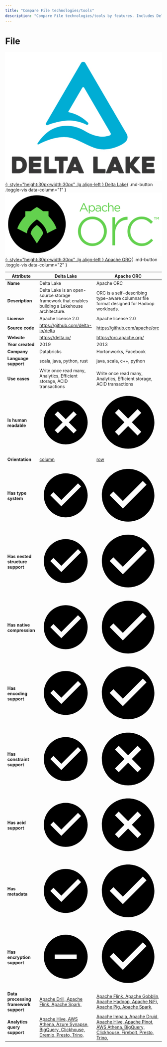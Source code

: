 ```yaml
---
title: "Compare File technologies/tools"
description: "Compare File technologies/tools by features. Includes Delta Lake vs Apache ORC."
---
```

# File

[![Delta Lake logo](../../assets/logo/delta_lake.png){: style="height:30px;width:30px" .lg align-left } Delta Lake](){ .md-button .toggle-vis data-column="1" }
[![Apache ORC logo](../../assets/logo/orc.png){: style="height:30px;width:30px" .lg align-left } Apache ORC](){ .md-button .toggle-vis data-column="2" }


<table id="example" class="stripe hover row-border compact" style="width:100%">
    <thead>
        <tr>
            <th>Attribute</th>
            <th>Delta Lake</th>
            <th>Apache ORC</th>
        </tr>
    </thead>
    <tbody>
        <tr>
            <td><b>Name</b></td>
            <td>Delta Lake</td>
            <td>Apache ORC</td>
        </tr>
        <tr>
            <td><b>Description</b></td>
            <td>Delta Lake is an open-source storage framework that enables building a Lakehouse architecture.</td>
            <td>ORC is a self-describing type-aware columnar file format designed for Hadoop workloads.</td>
        </tr>
        <tr>
            <td><b>License</b></td>
            <td>Apache license 2.0</td>
            <td>Apache license 2.0</td>
        </tr>
        <tr>
            <td><b>Source code</b></td>
            <td><a href="https://github.com/delta-io/delta">https://github.com/delta-io/delta</a></td>
            <td><a href="https://github.com/apache/orc">https://github.com/apache/orc</a></td>
        </tr>
        <tr>
            <td><b>Website</b></td>
            <td><a href="https://delta.io/">https://delta.io/</a></td>
            <td><a href="https://orc.apache.org/">https://orc.apache.org/</a></td>
        </tr>
        <tr>
            <td><b>Year created</b></td>
            <td>2019</td>
            <td>2013</td>
        </tr>
        <tr>
            <td><b>Company</b></td>
            <td>Databricks</td>
            <td>Hortonworks, Facebook</td>
        </tr>
        <tr>
            <td><b>Language support</b></td>
            <td>scala, java, python, rust</td>
            <td>java, scala, c++, python</td>
        </tr>
        <tr>
            <td><b>Use cases</b></td>
            <td>Write once read many, Analytics, Efficient storage, ACID transactions</td>
            <td>Write once read many, Analytics, Efficient storage, ACID transactions</td>
        </tr>
        <tr>
            <td><b>Is human readable</b></td>
            <td><a href="https://github.com/delta-io/delta/blob/master/PROTOCOL.md#file-types">    <span class="twemoji red-cross"><svg xmlns="http://www.w3.org/2000/svg" viewBox="0 0 24 24"><path d="M12 2c5.53 0 10 4.47 10 10s-4.47 10-10 10S2 17.53 2 12 6.47 2 12 2m3.59 5L12 10.59 8.41 7 7 8.41 10.59 12 7 15.59 8.41 17 12 13.41 15.59 17 17 15.59 13.41 12 17 8.41 15.59 7Z"></path></svg></span>
            <div href="https://github.com/delta-io/delta/blob/master/PROTOCOL.md#file-types" style="display: none">no</div>
</a></td>
            <td><a href="https://orc.apache.org/specification/ORCv2/#motivation">    <span class="twemoji red-cross"><svg xmlns="http://www.w3.org/2000/svg" viewBox="0 0 24 24"><path d="M12 2c5.53 0 10 4.47 10 10s-4.47 10-10 10S2 17.53 2 12 6.47 2 12 2m3.59 5L12 10.59 8.41 7 7 8.41 10.59 12 7 15.59 8.41 17 12 13.41 15.59 17 17 15.59 13.41 12 17 8.41 15.59 7Z"></path></svg></span>
            <div href="https://orc.apache.org/specification/ORCv2/#motivation" style="display: none">no</div>
</a></td>
        </tr>
        <tr>
            <td><b>Orientation</b></td>
            <td><a href="https://github.com/delta-io/delta/blob/master/PROTOCOL.md#file-types">column</a></td>
            <td><a href="https://orc.apache.org/specification/ORCv2/#motivation">row</a></td>
        </tr>
        <tr>
            <td><b>Has type system</b></td>
            <td><a href="https://github.com/delta-io/delta/blob/master/PROTOCOL.md#Schema-Serialization-Format">    <span class="twemoji green-tick"><svg xmlns="http://www.w3.org/2000/svg" viewBox="0 0 24 24"><path d="M12 2C6.5 2 2 6.5 2 12s4.5 10 10 10 10-4.5 10-10S17.5 2 12 2m-2 15-5-5 1.41-1.41L10 14.17l7.59-7.59L19 8l-9 9Z"></path></svg></span>
            <div href="https://github.com/delta-io/delta/blob/master/PROTOCOL.md#Schema-Serialization-Format" style="display: none">yes</div>
</a></td>
            <td><a href="https://orc.apache.org/docs/types.html">    <span class="twemoji green-tick"><svg xmlns="http://www.w3.org/2000/svg" viewBox="0 0 24 24"><path d="M12 2C6.5 2 2 6.5 2 12s4.5 10 10 10 10-4.5 10-10S17.5 2 12 2m-2 15-5-5 1.41-1.41L10 14.17l7.59-7.59L19 8l-9 9Z"></path></svg></span>
            <div href="https://orc.apache.org/docs/types.html" style="display: none">yes</div>
</a></td>
        </tr>
        <tr>
            <td><b>Has nested structure support</b></td>
            <td><a href="https://github.com/delta-io/delta/blob/master/PROTOCOL.md#Schema-Serialization-Format">    <span class="twemoji green-tick"><svg xmlns="http://www.w3.org/2000/svg" viewBox="0 0 24 24"><path d="M12 2C6.5 2 2 6.5 2 12s4.5 10 10 10 10-4.5 10-10S17.5 2 12 2m-2 15-5-5 1.41-1.41L10 14.17l7.59-7.59L19 8l-9 9Z"></path></svg></span>
            <div href="https://github.com/delta-io/delta/blob/master/PROTOCOL.md#Schema-Serialization-Format" style="display: none">yes</div>
</a></td>
            <td><a href="https://orc.apache.org/docs/types.html">    <span class="twemoji green-tick"><svg xmlns="http://www.w3.org/2000/svg" viewBox="0 0 24 24"><path d="M12 2C6.5 2 2 6.5 2 12s4.5 10 10 10 10-4.5 10-10S17.5 2 12 2m-2 15-5-5 1.41-1.41L10 14.17l7.59-7.59L19 8l-9 9Z"></path></svg></span>
            <div href="https://orc.apache.org/docs/types.html" style="display: none">yes</div>
</a></td>
        </tr>
        <tr>
            <td><b>Has native compression</b></td>
            <td><a href="https://github.com/delta-io/delta/blob/master/PROTOCOL.md#file-types">    <span class="twemoji green-tick"><svg xmlns="http://www.w3.org/2000/svg" viewBox="0 0 24 24"><path d="M12 2C6.5 2 2 6.5 2 12s4.5 10 10 10 10-4.5 10-10S17.5 2 12 2m-2 15-5-5 1.41-1.41L10 14.17l7.59-7.59L19 8l-9 9Z"></path></svg></span>
            <div href="https://github.com/delta-io/delta/blob/master/PROTOCOL.md#file-types" style="display: none">yes</div>
</a></td>
            <td><a href="https://orc.apache.org/specification/ORCv2/#compression">    <span class="twemoji green-tick"><svg xmlns="http://www.w3.org/2000/svg" viewBox="0 0 24 24"><path d="M12 2C6.5 2 2 6.5 2 12s4.5 10 10 10 10-4.5 10-10S17.5 2 12 2m-2 15-5-5 1.41-1.41L10 14.17l7.59-7.59L19 8l-9 9Z"></path></svg></span>
            <div href="https://orc.apache.org/specification/ORCv2/#compression" style="display: none">yes</div>
</a></td>
        </tr>
        <tr>
            <td><b>Has encoding support</b></td>
            <td><a href="https://github.com/delta-io/delta/blob/master/PROTOCOL.md#file-types">    <span class="twemoji green-tick"><svg xmlns="http://www.w3.org/2000/svg" viewBox="0 0 24 24"><path d="M12 2C6.5 2 2 6.5 2 12s4.5 10 10 10 10-4.5 10-10S17.5 2 12 2m-2 15-5-5 1.41-1.41L10 14.17l7.59-7.59L19 8l-9 9Z"></path></svg></span>
            <div href="https://github.com/delta-io/delta/blob/master/PROTOCOL.md#file-types" style="display: none">yes</div>
</a></td>
            <td><a href="https://orc.apache.org/specification/ORCv2/#run-length-encoding">    <span class="twemoji green-tick"><svg xmlns="http://www.w3.org/2000/svg" viewBox="0 0 24 24"><path d="M12 2C6.5 2 2 6.5 2 12s4.5 10 10 10 10-4.5 10-10S17.5 2 12 2m-2 15-5-5 1.41-1.41L10 14.17l7.59-7.59L19 8l-9 9Z"></path></svg></span>
            <div href="https://orc.apache.org/specification/ORCv2/#run-length-encoding" style="display: none">yes</div>
</a></td>
        </tr>
        <tr>
            <td><b>Has constraint support</b></td>
            <td><a href="https://docs.delta.io/latest/delta-constraints.html">    <span class="twemoji green-tick"><svg xmlns="http://www.w3.org/2000/svg" viewBox="0 0 24 24"><path d="M12 2C6.5 2 2 6.5 2 12s4.5 10 10 10 10-4.5 10-10S17.5 2 12 2m-2 15-5-5 1.41-1.41L10 14.17l7.59-7.59L19 8l-9 9Z"></path></svg></span>
            <div href="https://docs.delta.io/latest/delta-constraints.html" style="display: none">yes</div>
</a></td>
            <td>    <span class="twemoji red-cross"><svg xmlns="http://www.w3.org/2000/svg" viewBox="0 0 24 24"><path d="M12 2c5.53 0 10 4.47 10 10s-4.47 10-10 10S2 17.53 2 12 6.47 2 12 2m3.59 5L12 10.59 8.41 7 7 8.41 10.59 12 7 15.59 8.41 17 12 13.41 15.59 17 17 15.59 13.41 12 17 8.41 15.59 7Z"></path></svg></span>
            <div style="display: none">no</div>
</td>
        </tr>
        <tr>
            <td><b>Has acid support</b></td>
            <td><a href="https://docs.delta.io/latest/concurrency-control.html">    <span class="twemoji green-tick"><svg xmlns="http://www.w3.org/2000/svg" viewBox="0 0 24 24"><path d="M12 2C6.5 2 2 6.5 2 12s4.5 10 10 10 10-4.5 10-10S17.5 2 12 2m-2 15-5-5 1.41-1.41L10 14.17l7.59-7.59L19 8l-9 9Z"></path></svg></span>
            <div href="https://docs.delta.io/latest/concurrency-control.html" style="display: none">yes</div>
</a></td>
            <td>    <span class="twemoji red-cross"><svg xmlns="http://www.w3.org/2000/svg" viewBox="0 0 24 24"><path d="M12 2c5.53 0 10 4.47 10 10s-4.47 10-10 10S2 17.53 2 12 6.47 2 12 2m3.59 5L12 10.59 8.41 7 7 8.41 10.59 12 7 15.59 8.41 17 12 13.41 15.59 17 17 15.59 13.41 12 17 8.41 15.59 7Z"></path></svg></span>
            <div style="display: none">no</div>
</td>
        </tr>
        <tr>
            <td><b>Has metadata</b></td>
            <td><a href="https://github.com/delta-io/delta/blob/master/PROTOCOL.md#actions">    <span class="twemoji green-tick"><svg xmlns="http://www.w3.org/2000/svg" viewBox="0 0 24 24"><path d="M12 2C6.5 2 2 6.5 2 12s4.5 10 10 10 10-4.5 10-10S17.5 2 12 2m-2 15-5-5 1.41-1.41L10 14.17l7.59-7.59L19 8l-9 9Z"></path></svg></span>
            <div href="https://github.com/delta-io/delta/blob/master/PROTOCOL.md#actions" style="display: none">yes</div>
</a></td>
            <td><a href="https://orc.apache.org/specification/ORCv2/#postscript">    <span class="twemoji green-tick"><svg xmlns="http://www.w3.org/2000/svg" viewBox="0 0 24 24"><path d="M12 2C6.5 2 2 6.5 2 12s4.5 10 10 10 10-4.5 10-10S17.5 2 12 2m-2 15-5-5 1.41-1.41L10 14.17l7.59-7.59L19 8l-9 9Z"></path></svg></span>
            <div href="https://orc.apache.org/specification/ORCv2/#postscript" style="display: none">yes</div>
</a></td>
        </tr>
        <tr>
            <td><b>Has encryption support</b></td>
            <td><a href="https://docs.delta.io/latest/delta-faq.html#what-format-does-delta-lake-use-to-store-data" title="Implicitly supported by data stored as Parquet but no direct API to support encryption">    <span class="twemoji maybe-minus"><svg xmlns="http://www.w3.org/2000/svg" viewBox="0 0 24 24"><path d="M17 13H7v-2h10m-5-9A10 10 0 0 0 2 12a10 10 0 0 0 10 10 10 10 0 0 0 10-10A10 10 0 0 0 12 2Z"></path></svg></span>
            <div href="https://docs.delta.io/latest/delta-faq.html#what-format-does-delta-lake-use-to-store-data" style="display: none">maybe</div>
</a></td>
            <td><a href="https://orc.apache.org/specification/ORCv1/#column-encryption">    <span class="twemoji green-tick"><svg xmlns="http://www.w3.org/2000/svg" viewBox="0 0 24 24"><path d="M12 2C6.5 2 2 6.5 2 12s4.5 10 10 10 10-4.5 10-10S17.5 2 12 2m-2 15-5-5 1.41-1.41L10 14.17l7.59-7.59L19 8l-9 9Z"></path></svg></span>
            <div href="https://orc.apache.org/specification/ORCv1/#column-encryption" style="display: none">yes</div>
</a></td>
        </tr>
        <tr>
            <td><b>Data processing framework support</b></td>
            <td>
                <a href="https://drill.apache.org/docs/delta-lake-format-plugin/">Apache Drill, </a>
                <a href="https://github.com/delta-io/delta/tree/master/connectors/flink/">Apache Flink, </a>
                <a href="https://docs.delta.io/latest/quick-start.html#set-up-apache-spark-with-delta-lake">Apache Spark, </a>
            </td>
            <td>
                <a href="https://orc.apache.org/docs/adopters.html">Apache Flink, </a>
                <a href="https://orc.apache.org/docs/adopters.html">Apache Gobblin, </a>
                <a href="https://orc.apache.org/docs/adopters.html">Apache Hadoop, </a>
                <a href="https://orc.apache.org/docs/adopters.html">Apache NiFi, </a>
                <a href="https://orc.apache.org/docs/adopters.html">Apache Pig, </a>
                <a href="https://orc.apache.org/docs/adopters.html">Apache Spark, </a>
            </td>
        </tr>
        <tr>
            <td><b>Analytics query support</b></td>
            <td>
                <a href="https://github.com/delta-io/delta/tree/master/connectors/hive">Apache Hive, </a>
                <a href="https://docs.aws.amazon.com/athena/latest/ug/delta-lake-tables.html">AWS Athena, </a>
                <a href="https://learn.microsoft.com/en-us/azure/synapse-analytics/sql/query-delta-lake-format">Azure Synapse, </a>
                <a href="https://cloud.google.com/bigquery/docs/query-open-table-format-using-manifest-files">BigQuery, </a>
                <a href="https://clickhouse.com/docs/en/engines/table-engines/integrations/deltalake">Clickhouse, </a>
                <a href="https://docs.dremio.com/current/sonar/query-manage/data-formats/delta-lake">Dremio, </a>
                <a href="https://prestodb.io/docs/0.284/connector/deltalake.html">Presto, </a>
                <a href="https://trino.io/docs/current/connector/delta-lake.html">Trino, </a>
            </td>
            <td>
                <a href="https://orc.apache.org/docs/adopters.html">Apache Impala, </a>
                <a href="https://orc.apache.org/docs/adopters.html">Apache Druid, </a>
                <a href="https://orc.apache.org/docs/adopters.html">Apache Hive, </a>
                <a href="https://docs.pinot.apache.org/basics/data-import/pinot-input-formats#orc">Apache Pinot, </a>
                <a href="https://docs.aws.amazon.com/athena/latest/ug/supported-serdes.html">AWS Athena, </a>
                <a href="https://cloud.google.com/bigquery/docs/loading-data-cloud-storage-orc">BigQuery, </a>
                <a href="https://github.com/ClickHouse/clickhouse-docs/blob/main/docs/en/integrations/data-ingestion/data-formats/arrow-avro-orc.md">Clickhouse, </a>
                <a href="https://docs.firebolt.io/godocs/Guides/loading-data/working-with-external-tables.html#supported-file-formats">Firebolt, </a>
                <a href="https://orc.apache.org/docs/adopters.html">Presto, </a>
                <a href="https://orc.apache.org/docs/adopters.html">Trino, </a>
            </td>
        </tr>
    </tbody>
</table>
